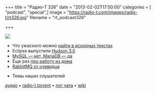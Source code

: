 +++
title = "Радио-Т 326"
date = "2013-02-02T17:50:00"
categories = [ "podcast", "special",]
image = "https://radio-t.com/images/radio-t/rt326.jpg"
filename = "rt_podcast326"

+++

![](https://radio-t.com/images/radio-t/rt326.jpg)

* Что ужасного можно [найти в исходных текстах](http://gizmodo.com/5980842/there-is-blatant-racist-and-sexist-language-in-github-code)
* Eclipse выпустили [Hudson 3.0](http://eclipse.org/org/press-release/20130123_hudson3.php)
* [MySQL — нет, MariaDB — да](http://www.zdnet.com/oracle-who-fedora-and-opensuse-will-replace-mysql-with-mariadb-7000010640/)
* Еще раз [про работу из дома](http://blog.stackoverflow.com/2013/02/why-we-still-believe-in-working-remotely/)
* [RabbitMQ от очевидца](http://blog.craftforge.net/messaging-with-rabbitmq/)
- Темы наших слушателей

[аудио](https://cdn.radio-t.com/rt_podcast326.mp3) • [radio-t.torrent](https://cdn.radio-t.com/torrents/rt_podcast326.mp3.torrent) • [лог чата](http://chat.radio-t.com/logs/radio-t-326.html) • [wiki](http://wiki.radio-t.com/%D0%92%D1%8B%D0%BF%D1%83%D1%81%D0%BA_326)<audio src="https://cdn.radio-t.com/rt_podcast326.mp3" preload="none"></audio>
